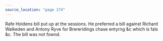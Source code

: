 ```yaml
---
source_location: "page 174"
---
```

Rafe Holdens bill put up at the sessions. He preferred a bill against Richard
Walkeden and Antony Ryve for Brereridings chase entyrng &c which is fals &c.
The bill was not fownd.

